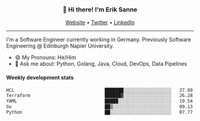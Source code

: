 <h3 align="center">👋 Hi there! I'm Erik Sanne</h3>
<p align="center">
  <a href="https://eriksanne.com">Website</a> •
  <a href="https://twitter.com/ErikKonradSanne">Twitter</a> •
  <a href="https://www.linkedin.com/in/eriksanne/">LinkedIn</a>
</p>

---
I'm a Software Engineer currently working in Germany. Previously Software Engineering @ Edinburgh Napier University.

- 😄 My Pronouns: He/Him
- 💬 Ask me about: Python, Golang, Java, Cloud, DevOps, Data Pipelines

<h4>Weekly development stats</h4>
<!--START_SECTION:waka-->

```txt
HCL                                  ███████░░░░░░░░░░░░░░░░░░   27.89 %
Terraform                            ██████▓░░░░░░░░░░░░░░░░░░   26.28 %
YAML                                 █████░░░░░░░░░░░░░░░░░░░░   19.54 %
Go                                   ██▒░░░░░░░░░░░░░░░░░░░░░░   09.13 %
Python                               ██░░░░░░░░░░░░░░░░░░░░░░░   07.77 %
```

<!--END_SECTION:waka-->

